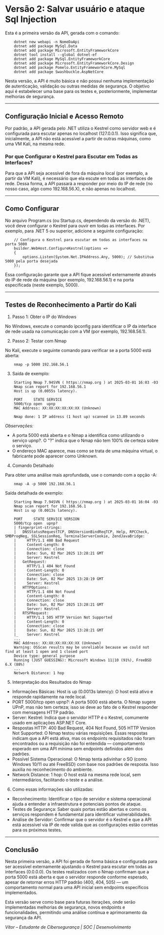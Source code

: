 # Versão 2: Salvar usuário e ataque Sql Injection

Esta é a primeira versão da API, gerada com o comando:

```
    dotnet new webapi -n NomeDaApi
    dotnet add package MySql.Data
    dotnet add package Microsoft.EntityFrameworkCore
    dotnet tool install --global dotnet-ef
    dotnet add package MySql.EntityFrameworkCore
    dotnet add package Microsoft.EntityFrameworkCore.Design
    dotnet add package Pomelo.EntityFrameworkCore.MySql
    dotnet add package Swashbuckle.AspNetCore
```

Nesta versão, a API é muito básica e não possui nenhuma implementação de autenticação, validação ou outras medidas de segurança. O objetivo aqui é estabelecer uma base para os testes e, posteriormente, implementar melhorias de segurança.

---

## Configuração Inicial e Acesso Remoto

Por padrão, a API gerada pelo .NET utiliza o Kestrel como servidor web e é configurada para escutar apenas no localhost (127.0.0.1). Isso significa que, inicialmente, a API não está acessível a partir de outras máquinas, como uma VM Kali, na mesma rede.

### Por que Configurar o Kestrel para Escutar em Todas as Interfaces?

Para que a API seja acessível de fora da máquina local (por exemplo, a partir da VM Kali), é necessário que ela escute em todas as interfaces de rede. Dessa forma, a API passará a responder por meio do IP de rede (no nosso caso, algo como 192.168.56.X), e não apenas no localhost.

---

## Como Configurar

No arquivo Program.cs (ou Startup.cs, dependendo da versão do .NET), você deve configurar o Kestrel para ouvir em todas as interfaces. Por exemplo, para .NET 5 ou superior, adicione a seguinte configuração:

```
    // Configura o Kestrel para escutar em todas as interfaces na porta 5000
    builder.WebHost.ConfigureKestrel(options =>
    {
        options.Listen(System.Net.IPAddress.Any, 5000); // Substitua 5000 pela porta desejada
    });
```

Essa configuração garante que a API fique acessível externamente através do IP de rede da máquina (por exemplo, 192.168.56.1) e na porta especificada (neste exemplo, 5000).

---

## Testes de Reconhecimento a Partir do Kali

1. Passo 1: Obter o IP do Windows

No Windows, execute o comando ipconfig para identificar o IP da interface de rede usada na comunicação com a VM (por exemplo, 192.168.56.1).

2. Passo 2: Testar com Nmap

No Kali, execute o seguinte comando para verificar se a porta 5000 está aberta:

```
    nmap -p 5000 192.168.56.1
```

3. Saída de exemplo:

```
    Starting Nmap 7.94SVN ( https://nmap.org ) at 2025-03-01 16:03 -03
    Nmap scan report for 192.168.56.1
    Host is up (0.0055s latency).

    PORT     STATE SERVICE
    5000/tcp open  upnp
    MAC Address: XX:XX:XX:XX:XX:XX (Unknown)

    Nmap done: 1 IP address (1 host up) scanned in 13.89 seconds
```

*Observações:*

- A porta 5000 está aberta e o Nmap a identifica como utilizando o serviço upnp?. O "?" indica que o Nmap não tem 100% de certeza sobre o serviço.
- O endereço MAC aparece, mas como se trata de uma máquina virtual, o fabricante pode aparecer como Unknown.

4. Comando Detalhado

Para obter uma análise mais aprofundada, use o comando com a opção -A:

```
    nmap -A -p 5000 192.168.56.1
```

Saída detalhada de exemplo:

```
    Starting Nmap 7.94SVN ( https://nmap.org ) at 2025-03-01 16:04 -03
    Nmap scan report for 192.168.56.1
    Host is up (0.0013s latency).

    PORT     STATE SERVICE VERSION
    5000/tcp open  upnp?
    | fingerprint-strings: 
    |   DNSStatusRequestTCP, DNSVersionBindReqTCP, Help, RPCCheck, SMBProgNeg, SSLSessionReq, TerminalServerCookie, ZendJavaBridge: 
    |     HTTP/1.1 400 Bad Request
    |     Content-Length: 0
    |     Connection: close
    |     Date: Sun, 02 Mar 2025 13:28:21 GMT
    |     Server: Kestrel
    |   GetRequest: 
    |     HTTP/1.1 404 Not Found
    |     Content-Length: 0
    |     Connection: close
    |     Date: Sun, 02 Mar 2025 13:28:19 GMT
    |     Server: Kestrel
    |   HTTPOptions: 
    |     HTTP/1.1 404 Not Found
    |     Content-Length: 0
    |     Connection: close
    |     Date: Sun, 02 Mar 2025 13:28:21 GMT
    |     Server: Kestrel
    |   RTSPRequest: 
    |     HTTP/1.1 505 HTTP Version Not Supported
    |     Content-Length: 0
    |     Connection: close
    |     Date: Sun, 02 Mar 2025 13:28:21 GMT
    |_    Server: Kestrel
    ...
    MAC Address: XX:XX:XX:XX:XX:XX (Unknown)
    Warning: OSScan results may be unreliable because we could not find at least 1 open and 1 closed port
    Device type: general purpose
    Running (JUST GUESSING): Microsoft Windows 11|10 (91%), FreeBSD 6.X (88%)
    ...
    Network Distance: 1 hop
```

5. Interpretação dos Resultados do Nmap

- Informações Básicas: Host is up (0.0013s latency): O host está ativo e responde rapidamente na rede local.
- PORT 5000/tcp open upnp?: A porta 5000 está aberta. O Nmap sugere UPnP, mas não tem certeza; isso se deve ao fato de o Kestrel responder com mensagens HTTP padrão.
- Server: Kestrel: Indica que o servidor HTTP é o Kestrel, comumente usado em aplicações ASP.NET Core.
- Respostas HTTP: 400 Bad Request, 404 Not Found, 505 HTTP Version Not Supported: O Nmap testou várias requisições. Essas respostas indicam que a API está ativa, mas os endpoints requisitados não foram encontrados ou a requisição não foi entendida — comportamento esperado em uma API mínima sem endpoints definidos além dos padrões.
- Possível Sistema Operacional: O Nmap tenta adivinhar o SO (como Windows 10/11 ou até FreeBSD) com base nos padrões de resposta. Isso auxilia no reconhecimento do ambiente.
- Network Distance: 1 hop: O host está na mesma rede local, sem intermediários, facilitando o teste e a análise.

6. Como essas informações são utilizadas:

- Reconhecimento: Identificar o tipo de servidor e sistema operacional ajuda a entender a infraestrutura e potenciais pontos de ataque.
- Testes de Segurança: Saber quais portas estão abertas e como os serviços respondem é fundamental para identificar vulnerabilidades.
- Análise de Servidor: Confirmar que o servidor é o Kestrel e que a API está acessível via IP de rede valida que as configurações estão corretas para os próximos testes.

---

## Conclusão

Nesta primeira versão, a API foi gerada de forma básica e configurada para ser acessível externamente ajustando o Kestrel para escutar em todas as interfaces (0.0.0.0). Os testes realizados com o Nmap confirmam que a porta 5000 está aberta e que o servidor responde conforme esperado, apesar de retornar erros HTTP padrão (400, 404, 505) — um comportamento normal para uma API inicial sem endpoints específicos implementados.

Esta versão serve como base para futuras iterações, onde serão implementadas melhorias de segurança, novos endpoints e funcionalidades, permitindo uma análise contínua e aprimoramento da segurança da API.

*Vítor – Estudante de Cibersegurança | SOC | Desenvolvimento*
